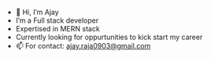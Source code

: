 - 👋 Hi, I’m Ajay
-  I’m a Full stack developer 
-  Expertised in MERN stack
- Currently looking for oppurtunities to kick start my career
- 📫 For contact: ajay.raja0903@gmail.com


